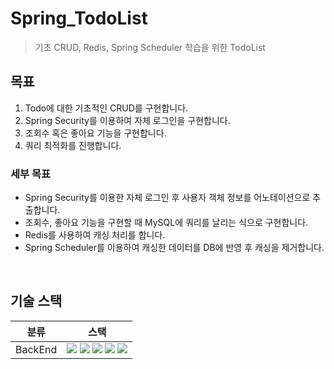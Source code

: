# Spring_TodoList

> 기초 CRUD, Redis, Spring Scheduler 학습을 위한 TodoList

## 목표
1. Todo에 대한 기초적인 CRUD를 구현합니다.
2. Spring Security를 이용하여 자체 로그인을 구현합니다.
3. 조회수 혹은 좋아요 기능을 구현합니다.  
4. 쿼리 최적화를 진행합니다.

### 세부 목표
- Spring Security를 이용한 자체 로그인 후 사용자 객체 정보를 어노테이션으로 추출합니다.
- 조회수, 좋아요 기능을 구현할 때 MySQL에 쿼리를 날리는 식으로 구현합니다.
- Redis를 사용하여 캐싱 처리를 합니다.
- Spring Scheduler를 이용하여 캐싱한 데이터를 DB에 반영 후 캐싱을 제거합니다.

<br />

## 기술 스택
| 분류 | 스택 |
| --- | --- |
|    BackEnd    | <img src="https://img.shields.io/badge/Java-007396?logo=openjdk&logoColor=white"/>  <img src="https://img.shields.io/badge/SpringBoot-6DB33F?logo=springboot&logoColor=white"/> <img src="https://img.shields.io/badge/Spring Security-6DB33F?logo=springsecurity&logoColor=white"/> <img src="https://img.shields.io/badge/MySQL-4479A1?logo=mysql&logoColor=white"/> <img src="https://img.shields.io/badge/Redis-FF4438?logo=redis&logoColor=white"/> |
